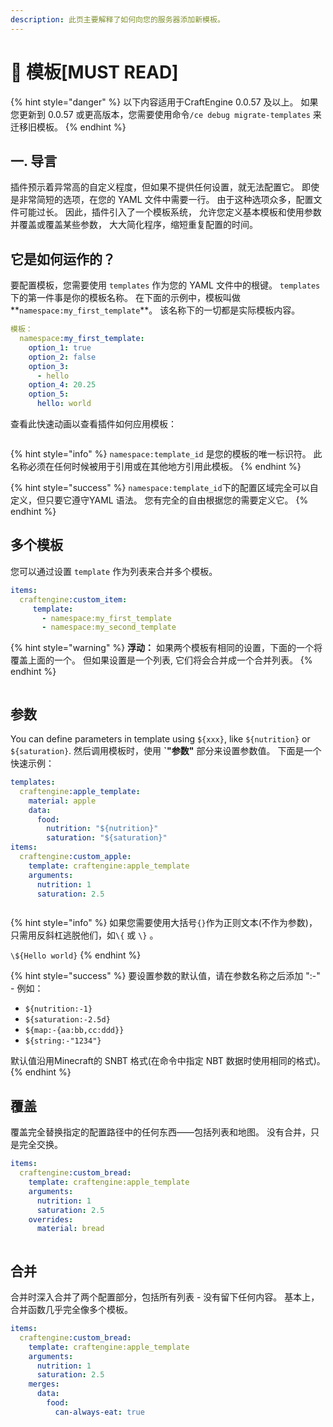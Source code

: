 ```yaml
---
description: 此页主要解释了如何向您的服务器添加新模板。
---
```


# 📄 模板\[MUST READ]

{% hint style="danger" %}
以下内容适用于CraftEngine 0.0.57 及以上。 如果您更新到 0.0.57 或更高版本，您需要使用命令`/ce debug migrate-templates` 来迁移旧模板。
{% endhint %}

## 一. 导言

插件预示着异常高的自定义程度，但如果不提供任何设置，就无法配置它。 即使是非常简短的选项，在您的 YAML 文件中需要一行。 由于这种选项众多，配置文件可能过长。 因此，插件引入了一个模板系统， 允许您定义基本模板和使用参数并覆盖或覆盖某些参数， 大大简化程序，缩短重复配置的时间。

## 它是如何运作的？

要配置模板，您需要使用 `templates` 作为您的 YAML 文件中的根键。 `templates`下的第一件事是你的模板名称。 在下面的示例中，模板叫做\*\*`namespace:my_first_template`\*\*。 该名称下的一切都是实际模板内容。

```yaml
模板：
  namespace:my_first_template:
    option_1: true
    option_2: false
    option_3: 
      - hello
    option_4: 20.25
    option_5:
      hello: world
```

查看此快速动画以查看插件如何应用模板：

<figure><img src="https://1836335287-files.gitbook.io/~/files/v0/b/gitbook-x-prod.appspot.com/o/spaces%2FOgvQ1fEJPROp7131PPlK%2Fuploads%2F0JyPNp4niJkzAGHID1Kv%2Ftemplate.gif?alt=media&#x26;token=cfecd8c1-d494-407f-a5db-ba2cce189f13" alt=""><figcaption></figcaption></figure>

{% hint style="info" %}
`namespace:template_id` 是您的模板的唯一标识符。 此名称必须在任何时候被用于引用或在其他地方引用此模板。
{% endhint %}

{% hint style="success" %}
`namespace:template_id`下的配置区域完全可以自定义，但只要它遵守YAML 语法。 您有完全的自由根据您的需要定义它。
{% endhint %}

## 多个模板

您可以通过设置 `template` 作为列表来合并多个模板。

```yaml
items:
  craftengine:custom_item:
     template:
       - namespace:my_first_template
       - namespace:my_second_template
```

{% hint style="warning" %}
**浮动：** 如果两个模板有相同的设置，下面的一个将覆盖上面的一个。 但如果设置是一个列表, 它们将会合并成一个合并列表。
{% endhint %}

<figure><img src="https://1836335287-files.gitbook.io/~/files/v0/b/gitbook-x-prod.appspot.com/o/spaces%2FOgvQ1fEJPROp7131PPlK%2Fuploads%2FWiQor59iwPiY7n185412%2Fmultiple.gif?alt=media&#x26;token=ac0c9ff6-d883-4666-81aa-2b279a56e6a2" alt=""><figcaption></figcaption></figure>

## 参数

You can define parameters in template using `${xxx}`, like `${nutrition}` or `${saturation}`.  然后调用模板时，使用 **\`"参数"** 部分来设置参数值。 下面是一个快速示例：

```yaml
templates:
  craftengine:apple_template:
    material: apple
    data:
      food:
        nutrition: "${nutrition}"
        saturation: "${saturation}"
items:
  craftengine:custom_apple:
    template: craftengine:apple_template
    arguments:
      nutrition: 1
      saturation: 2.5
```

<figure><img src="https://1836335287-files.gitbook.io/~/files/v0/b/gitbook-x-prod.appspot.com/o/spaces%2FOgvQ1fEJPROp7131PPlK%2Fuploads%2FEBlTqSuHobBp0HHdAlwK%2Farguments.gif?alt=media&#x26;token=358280cf-c114-41f9-a715-93b6a0edc395" alt=""><figcaption></figcaption></figure>

{% hint style="info" %}
如果您需要使用大括号`{}`作为正则文本(不作为参数)， 只需用反斜杠逃脱他们，如`\{` 或 `\}` 。&#x20;

`\${Hello world}`
{% endhint %}

{% hint style="success" %}
要设置参数的默认值，请在参数名称之后添加 ":-" - 例如：

- `${nutrition:-1}`
- `${saturation:-2.5d}`
- `${map:-{aa:bb,cc:ddd}}`
- `${string:-"1234"}`

默认值沿用Minecraft的 SNBT 格式(在命令中指定 NBT 数据时使用相同的格式)。
{% endhint %}

## 覆盖

覆盖完全替换指定的配置路径中的任何东西——包括列表和地图。 没有合并，只是完全交换。

```yaml
items:
  craftengine:custom_bread:
    template: craftengine:apple_template
    arguments:
      nutrition: 1
      saturation: 2.5
    overrides:
      material: bread
```

<figure><img src="https://1836335287-files.gitbook.io/~/files/v0/b/gitbook-x-prod.appspot.com/o/spaces%2FOgvQ1fEJPROp7131PPlK%2Fuploads%2FVSIK99qhdnIUTu7ibtfg%2Foverrides.gif?alt=media&#x26;token=bcdbc323-c3dc-4eb8-aa3e-233131894689" alt=""><figcaption></figcaption></figure>

## 合并

合并时深入合并了两个配置部分，包括所有列表 - 没有留下任何内容。 基本上，合并函数几乎完全像多个模板。

```yaml
items:
  craftengine:custom_bread:
    template: craftengine:apple_template
    arguments:
      nutrition: 1
      saturation: 2.5
    merges:
      data:
        food:
          can-always-eat: true
```
